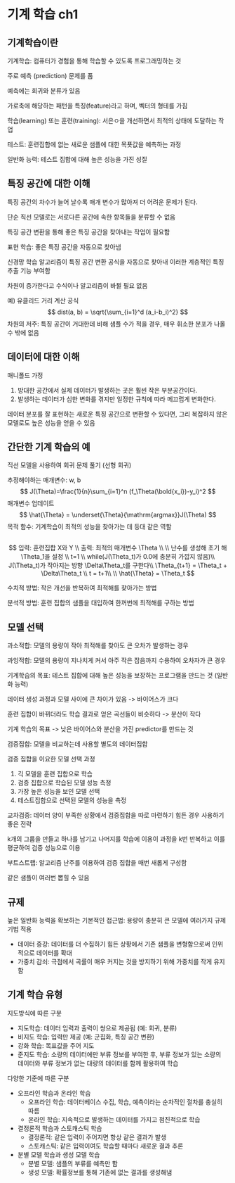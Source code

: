 # 기계 학습 ch1

## 기계학습이란

기계학습: 컴퓨터가 경험을 통해 학습할 수 있도록 프로그래밍하는 것

주로 예측 (prediction) 문제를 품

예측에는 회귀와 분류가 있음

가로축에 해당하는 패턴을 특징(feature)라고 하며, 벡터의 형테를 가짐

학습(learning) 또는 훈련(training): 서은ㅇ을 개선하면서 최적의 상태에 도달하는 작업

테스트: 훈련집합에 없는 새로운 샘플에 대한 목푯값을 예측하는 과정

일반화 능력: 테스트 집합에 대해 높은 성능을 가진 성질

## 특징 공간에 대한 이해

특징 공간의 차수가 늘어 날수록 매개 변수가 많아져 더 어려운 문제가 된다.

단순 직선 모델로는 서로다른 공간에 속한 항목들을 분류할 수 없음

특징 공간 변환을 통해 좋은 특징 공간을 찾아내는 작업이 필요함

표현 학습: 좋은 특징 공간을 자동으로 찾아냄

신경망 학습 알고리즘이 특징 공간 변환 공식을 자동으로 찾아내 이러한 계층적인 특징 추출 기능 부여함

차원이 증가한다고 수식이나 알고리즘이 바뀔 필요 없음

예) 유클리드 거리 계산 공식
$$
dist(a, b) = \sqrt{\sum_{i=1}^d (a_i-b_i)^2}
$$
차원의 저주: 특징 공간이 거대한데 비해 샘플 수가 적을 경우, 매우 휘소한 분포가 나올 수 밖에 없음

## 데이터에 대한 이해

매니폴드 가정

1. 방대한 공간에서 실제 데이터가 발생하는 곳은 훨씬 작은 부분공간이다.
2. 발생하는 데이터가 심한 변화를 겪지만 일정한 규칙에 따라 메끄럽게 변화한다.

데이터 분포를 잘 표현하는 새로운 특징 공간으로 변환할 수 있다면, 그리 복잡하지 않은 모델로도 높은 성능을 얻을 수 있음

## 간단한 기계 학습의 예

직선 모델을 사용하여 회귀 문제 풀기 (선형 회귀)

추정해야하는 매개변수: w, b
$$
J(\Theta)=\frac{1}{n}\sum_{i=1}^n (f_\Theta(\bold{x_i})-y_i)^2
$$
매개변수 업데이트
$$
\hat{\Theta} = \underset{\Theta}{\mathrm{argmax}}J(\Theta)
$$
목적 함수: 기계학습이 최적의 성능을 찾아가는 데 등대 같은 역할

```

```

$$
입력: 훈련집합 X와 Y \\
출력: 최적의 매개변수 \Theta \\
\\
난수를 생성해 초기 해 \Theta_1을 설정 \\
t=1 \\
while(J(\Theta_t)가 0.0에 충분히 가깝지 않음)\\
J(\Theta_t)가 작아지는 방향 \Delta\Theta_t를 구한다\\
\Theta_{t+1} = \Theta_t + \Delta\Theta_t \\
t = t+1\\
\\
\hat{\Theta} = \Theta_t
$$

수치적 방법: 작은 개선을 반복하여 최적해를 찾아가는 방법

분석적 방법: 훈련 집합의 샘플을 대입하여 한꺼번에 최적해를 구하는 방법

## 모델 선택

과소적합: 모델의 용량이 작아 최적해를 찾아도 큰 오차가 발생하는 경우

과잉적합: 모델의 용량이 지나치게 커서 아주 작은 잡음까지 수용하여 오차자가 큰 경우

기계학습의 목표: 테스트 집합에 대해 높은 성능을 보장하는 프로그램을 만드는 것 (일반화 능력)

데이터 생성 과정과 모델 사이에 큰 차이가 있음 -> 바이어스가 크다

훈련 집합이 바뀌더라도 학습 결과로 얻은 곡선들이 비슷하다 -> 분산이 작다

기계 학습의 목표 -> 낮은 바이어스와 분산을 가진 predictor를 만드는 것

검증집합: 모델을 비교하는데 사용할 별도의 데이터집합

검증 집합을 이요한 모델 선택 과정

1. 긱 모델을 훈련 집합으로 학습
2. 검증 집합으로 학습된 모델 성능 측정
3. 가장 높은 성능을 보인 모델 선택
4. 테스트집합으로 선택된 모델의 성능을 측정

교차검증: 데이터 양이 부족한 상황에서 검증집합을 따로 마련하기 힘든 경우 사용하기 좋은 전략

k개의 그룹을 만들고 하나를 남기고 나머지를 학습에 이용이 과정을 k번 반복하고 이를 평균하여 검증 성능으로 이용

부트스트랩: 알고리즘 난주를 이용하여 검증 집합을 매번 새롭게 구성함

같은 샘플이 여러번 뽑힐 수 있음

## 규제

높은 일반화 능력을 확보하는 기본적인 접근법: 용량이 충분히 큰 모델에 여러가지 규제 기법 적용

- 데이터 증강: 데이터를 더 수집하기 힘든 상황에서 기존 샘플을 변형함으로써 인위적으로 데이터를 확대
- 가중치 감쇠: 극점에서 곡률이 매우 커지는 것을 방지하기 위해 가중치를 작게 유지함

## 기계 학습 유형

지도방식에 따른 구분

- 지도학습: 데이터 입력과 출력이 쌍으로 제공됨 (예: 회귀, 분류)
- 비지도 학습: 입력만 제공 (예: 군집화, 특징 공간 변환)
- 강화 학습: 목표값을 주어 지도 
- 준지도 학습: 소량의 데이터에만 부류 정보를 부여한 후, 부류 정보가 있는 소량의 데이터와 부류 정보가 없는 대량의 데이터를 함께 활용하여 학습

다양한 기준에 따른 구분

- 오프라인 학습과 온라인 학습
  - 오프라인 학습: 데이터베이스 수집, 학습, 예측이라는 순차적인 절차를 충실히 따름
  - 온라인 학습: 지속적으로 발생하는 데이터를 가지고 점진적으로 학습
- 결정론적 학습과 스토캐스틱 학습
  - 결정론적: 같은 입력이 주어지면 항상 같은 결과가 발생
  - 스토캐스틱: 같은 입력이여도 학습할 때마다 새로운 결과 추론
- 분별 모델 학습과 생성 모델 학습
  - 분별 모델: 샘플의 부류를 예측만 함
  - 생성 모델: 확률정보를 통해 기존에 없는 결과를 생성해냄

